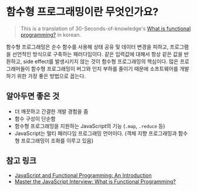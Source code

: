# 함수형 프로그래밍이란 무엇인가요?
> This is a translation of 30-Seconds-of-knowledge's [What is functional programming?](https://github.com/30-seconds/30-seconds-of-interviews/blob/master/questions/functional-programming.md) in korean.

함수형 프로그래밍은 순수 함수를 사용해 상태 공유 및 데이터 변경을 피하고, 프로그램을 선언적인 방식으로 구축하는 패러다임이다. 같은 입력값에 대해서 항상 같은 값을 반환하고, side effect를 발생시키지 않는 것이 함수형 프로그래밍의 핵심이다. 많은 프로그래머들이 함수형 프로그래밍이 버그와 인지 부하를 줄이기 때문에 소프트웨어를 개발하기 위한 가장 좋은 방법으로 꼽는다.

## 알아두면 좋은 것
- 더 깨끗하고 간결한 개발 경험을 줌
- 함수 구성이 단순함
- 함수형 프로그래밍을 지원하는 JavaScript의 기능 (`.map`, `.reduce` 등)
- JavaScript는 멀티 패러다임 프로그래밍 언어이다. (객체 지향 프로그래밍과 함수형 프로그래밍이 조화를 이루고 있음)

## 참고 링크
- [JavaScript and Functional Programming: An Introduction](https://hackernoon.com/javascript-and-functional-programming-an-introduction-286aa625e26d)
- [Master the JavaScript Interview: What is Functional Programming?](https://medium.com/javascript-scene/master-the-javascript-interview-what-is-functional-programming-7f218c68b3a0)